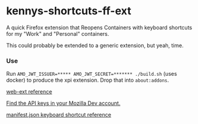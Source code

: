 # kennys-shortcuts-ff-ext

A quick Firefox extension that Reopens Containers with keyboard shortcuts for my "Work" and "Personal" containers.

This could probably be extended to a generic extension, but yeah, time.

### Use
Run `AMO_JWT_ISSUER=***** AMO_JWT_SECRET=******* ./build.sh` (uses docker) to produce the xpi extension. Drop that into `about:addons`.

[web-ext reference](https://extensionworkshop.com/documentation/develop/getting-started-with-web-ext/)

[Find the API keys in your Mozilla Dev account.](https://addons.mozilla.org/en-US/developers/addon/api/key/)

[manifest.json keyboard shortcut reference](https://developer.mozilla.org/en-US/docs/Mozilla/Add-ons/WebExtensions/manifest.json/commands#shortcut_values)

